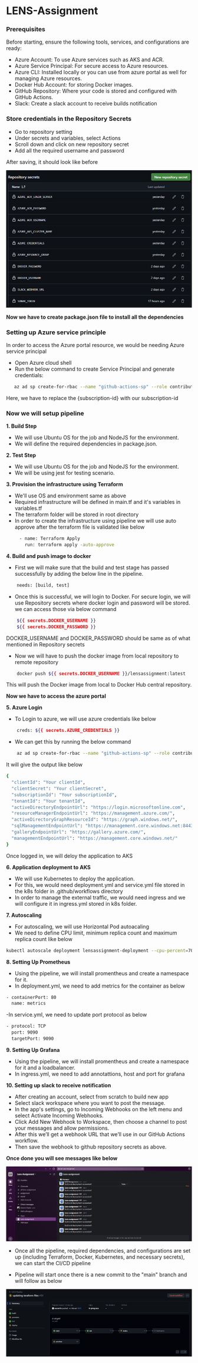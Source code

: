 # LENS-Assignment

### Prerequisites
 Before starting, ensure the following tools, services, and configurations are ready:

- Azure Account: To use Azure services such as AKS and ACR.
- Azure Service Principal: For secure access to Azure resources.
- Azure CLI: Installed locally or you can use from azure portal as well for managing Azure resources.
- Docker Hub Account: for storing Docker images.
- GitHub Repository: Where your code is stored and configured with GitHub Actions.
- Slack: Create a slack account to receive builds notification

### Store credentials in the Repository Secrets

- Go to repository setting
- Under secrets and variables, select Actions
- Scroll down and click on new repository secret
- Add all the required username and password

After saving, it should look like before

![Repository secret](image-3.png)

**Now we have to create package.json file to install all the dependencies**

### Setting up Azure service principle
 In order to access the Azure portal resource, we would be needing Azure service principal

 - Open Azure cloud shell
 - Run the below command to create Service Principal and generate credentials:
 ```bash
    az ad sp create-for-rbac --name "github-actions-sp" --role contributor --scopes /subscriptions/{subscription-id} --sdk-auth
```
Here, we have to replace the {subscription-id} with our subscription-id


### Now we will setup pipeline

**1. Build Step**
- We will use Ubuntu OS for the job and NodeJS for the environment.
- We will define the required dependencies in package.json.

**2. Test Step**
- We will use Ubuntu OS for the job and NodeJS for the environment.
- We will be using jest for testing scenario.

**3. Provision the infrastructure using Terraform**
- We'll use OS and environment same as above
- Required infrastructure will be defined in main.tf and it's variables in variables.tf
- The terraform folder will be stored in root directory
- In order to create the infrastructure using pipeline we will use auto approve after the terraform file is validated like below
```bash
     - name: Terraform Apply                                   
       run: terraform apply -auto-approve
```
**4. Build and push image to docker**
- First we will make sure that the build and test stage has passed successfully by adding the below line in the pipeline.
```bash
    needs: [build, test]
```
- Once this is successful, we will login to Docker. For secure login, we will use Repository secrets where docker login and password will be stored. we can access those via below command
```bash
    ${{ secrets.DOCKER_USERNAME }}
    ${{ secrets.DOCKER_PASSWORD }}
```
DOCKER_USERNAME and DOCKER_PASSWORD should be same as of what mentioned in Repository secrets
- Now we will have to push the docker image from local repository to remote repository
```bash
    docker push ${{ secrets.DOCKER_USERNAME }}/lensassignment:latest
```
This will push the Docker image from local to Docker Hub central repository.

**Now we have to access the azure portal**

**5. Azure Login**
- To Login to azure, we will use azure credentials like below
```bash
    creds: ${{ secrets.AZURE_CREDENTIALS }}
```
- We can get this by running the below command
```bash
    az ad sp create-for-rbac --name "github-actions-sp" --role contributor --scopes /subscriptions/{subscription-id} --sdk-auth
```
It will give the output like below
```bash
{
  "clientId": "Your clientId",
  "clientSecret": "Your clientSecret",
  "subscriptionId": "Your subscriptionId",
  "tenantId": "Your tenantId",
  "activeDirectoryEndpointUrl": "https://login.microsoftonline.com",
  "resourceManagerEndpointUrl": "https://management.azure.com/",
  "activeDirectoryGraphResourceId": "https://graph.windows.net/",
  "sqlManagementEndpointUrl": "https://management.core.windows.net:8443/",
  "galleryEndpointUrl": "https://gallery.azure.com/",
  "managementEndpointUrl": "https://management.core.windows.net/"
}
```
Once logged in, we will deloy the application to AKS

**6. Application deployment to AKS**
- We will use Kubernetes to deploy the application.
- For this, we would need deployment.yml and service.yml file stored in the k8s folder in .github/workflows directory
- In order to manage the external traffic, we would need ingress and we will configure it in ingress.yml stored in k8s folder.

**7. Autoscaling**
- For autoscaling, we will use Horizontal Pod autoacaling
- We need to define CPU limit, minimum replica count and maximum replica count like below
```bash
kubectl autoscale deployment lensassignment-deployment --cpu-percent=70 --min=1 --max=5
```

**8. Setting Up Prometheus**
- Using the pipeline, we will install promentheus and create a namespace for it.
- In deployment.yml, we need to add metrics for the container as below
```bash
- containerPort: 80
  name: metrics
```
-In service.yml, we need to update port protocol as below
```bash
- protocol: TCP
  port: 9090                          
  targetPort: 9090
``` 

**9. Setting Up Grafana**
- Using the pipeline, we will install promentheus and create a namespace for it and a loadbalancer.
- In ingress.yml, we need to add annotattions, host and port for grafana 

**10. Setting up slack to receive notification**
- After creating an account, select from scratch to build new app
- Select slack workspace where you want to post the message.
- In the app's settings, go to Incoming Webhooks on the left menu and select Activate Incoming Webhooks.
- Click Add New Webhook to Workspace, then choose a channel to post your messages and allow permissions. 
- After this we’ll get a webhook URL that we’ll use in our GitHub Actions workflow.
- Then save the webhook to github repository secrets as above.


**Once done you will see messages like below**

![Slack notification](image.png)

- Once all the pipeline, required dependencies, and configurations are set up (including Terraform, Docker, Kubernetes, and necessary secrets), we can start the CI/CD pipeline

- Pipeline will start once there is a new commit to the "main" branch and will follow as below

![Pipeline structure](image-2-1.png)